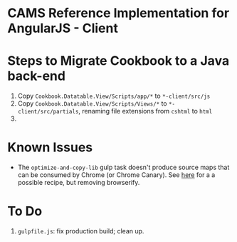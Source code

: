 CAMS Reference Implementation for AngularJS - Client
====================================================

# Steps to Migrate Cookbook to a Java back-end
1. Copy `Cookbook.Datatable.View/Scripts/app/*` to `*-client/src/js`
1. Copy `Cookbook.Datatable.View/Scripts/Views/*` to `*-client/src/partials`, renaming file extensions from `cshtml` to `html`
1. 

# Known Issues
* The `optimize-and-copy-lib` gulp task doesn't produce source maps that can be consumed by Chrome (or Chrome Canary). See [here](https://github.com/gulpjs/gulp/blob/master/docs/recipes/browserify-uglify-sourcemap.md) for a a possible recipe, but removing browserify. 

# To Do
1. `gulpfile.js`: fix production build; clean up. 
